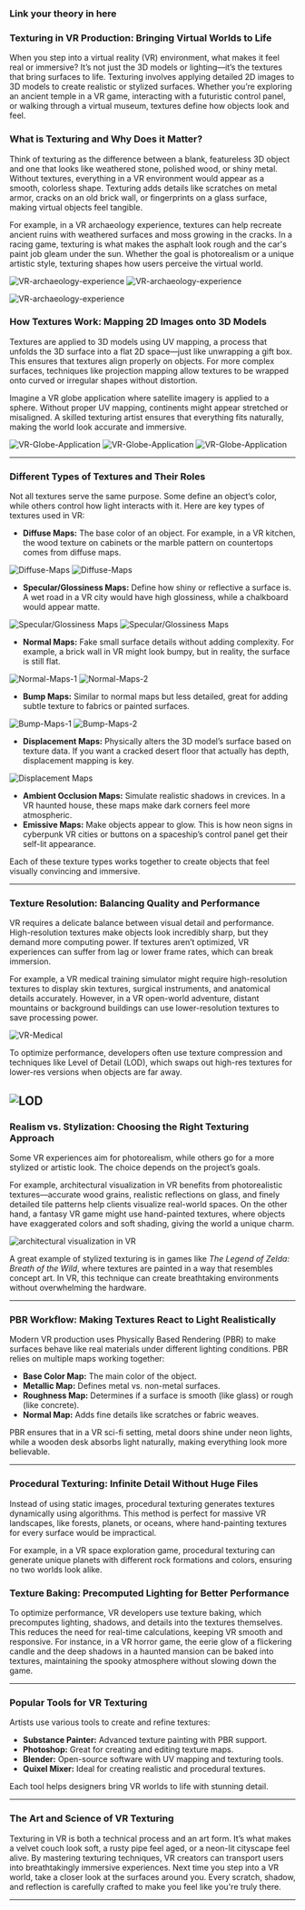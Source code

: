 ### Link your theory in here

### Texturing in VR Production: Bringing Virtual Worlds to Life
When you step into a virtual reality (VR) environment, what makes it feel real or immersive? It’s not just the 3D models or lighting—it’s the textures that bring surfaces to life. Texturing involves applying detailed 2D images to 3D models to create realistic or stylized surfaces. Whether you’re exploring an ancient temple in a VR game, interacting with a futuristic control panel, or walking through a virtual museum, textures define how objects look and feel.

### What is Texturing and Why Does it Matter?
Think of texturing as the difference between a blank, featureless 3D object and one that looks like weathered stone, polished wood, or shiny metal. Without textures, everything in a VR environment would appear as a smooth, colorless shape. Texturing adds details like scratches on metal armor, cracks on an old brick wall, or fingerprints on a glass surface, making virtual objects feel tangible.

For example, in a VR archaeology experience, textures can help recreate ancient ruins with weathered surfaces and moss growing in the cracks. In a racing game, texturing is what makes the asphalt look rough and the car's paint job gleam under the sun. Whether the goal is photorealism or a unique artistic style, texturing shapes how users perceive the virtual world.

![VR-archaeology-experience](./images/1.jpg)
![VR-archaeology-experience](./images/2.jpg)

![VR-archaeology-experience](./images/3.jpg)

### How Textures Work: Mapping 2D Images onto 3D Models
Textures are applied to 3D models using UV mapping, a process that unfolds the 3D surface into a flat 2D space—just like unwrapping a gift box. This ensures that textures align properly on objects. For more complex surfaces, techniques like projection mapping allow textures to be wrapped onto curved or irregular shapes without distortion.

Imagine a VR globe application where satellite imagery is applied to a sphere. Without proper UV mapping, continents might appear stretched or misaligned. A skilled texturing artist ensures that everything fits naturally, making the world look accurate and immersive.

![VR-Globe-Application](./images/4.jpg)
![VR-Globe-Application](./images/5.jpg)
![VR-Globe-Application](./images/6.jpg)

---

### Different Types of Textures and Their Roles
Not all textures serve the same purpose. Some define an object’s color, while others control how light interacts with it. Here are key types of textures used in VR:

- **Diffuse Maps:** The base color of an object. For example, in a VR kitchen, the wood texture on cabinets or the marble pattern on countertops comes from diffuse maps.

![Diffuse-Maps](./images/7.jpg)
![Diffuse-Maps](./images/8.jpg)

- **Specular/Glossiness Maps:** Define how shiny or reflective a surface is. A wet road in a VR city would have high glossiness, while a chalkboard would appear matte.

![Specular/Glossiness Maps](./images/9.jpg)
![Specular/Glossiness Maps](./images/10.jpg)

- **Normal Maps:** Fake small surface details without adding complexity. For example, a brick wall in VR might look bumpy, but in reality, the surface is still flat.

![Normal-Maps-1](./images/11.jpg)
![Normal-Maps-2](./images/12.jpg)

- **Bump Maps:** Similar to normal maps but less detailed, great for adding subtle texture to fabrics or painted surfaces.

![Bump-Maps-1](./images/13.jpg)
![Bump-Maps-2](./images/14.jpg)

- **Displacement Maps:** Physically alters the 3D model’s surface based on texture data. If you want a cracked desert floor that actually has depth, displacement mapping is key.

![Displacement Maps](./images/15.jpg)
- **Ambient Occlusion Maps:** Simulate realistic shadows in crevices. In a VR haunted house, these maps make dark corners feel more atmospheric.
- **Emissive Maps:** Make objects appear to glow. This is how neon signs in cyberpunk VR cities or buttons on a spaceship’s control panel get their self-lit appearance.

Each of these texture types works together to create objects that feel visually convincing and immersive.

---

### Texture Resolution: Balancing Quality and Performance
VR requires a delicate balance between visual detail and performance. High-resolution textures make objects look incredibly sharp, but they demand more computing power. If textures aren’t optimized, VR experiences can suffer from lag or lower frame rates, which can break immersion.

For example, a VR medical training simulator might require high-resolution textures to display skin textures, surgical instruments, and anatomical details accurately. However, in a VR open-world adventure, distant mountains or background buildings can use lower-resolution textures to save processing power.

![VR-Medical](./images/16.jpg)

To optimize performance, developers often use texture compression and techniques like Level of Detail (LOD), which swaps out high-res textures for lower-res versions when objects are far away.

![LOD](./images/17.jpg)
---

### Realism vs. Stylization: Choosing the Right Texturing Approach
Some VR experiences aim for photorealism, while others go for a more stylized or artistic look. The choice depends on the project’s goals.

For example, architectural visualization in VR benefits from photorealistic textures—accurate wood grains, realistic reflections on glass, and finely detailed tile patterns help clients visualize real-world spaces. On the other hand, a fantasy VR game might use hand-painted textures, where objects have exaggerated colors and soft shading, giving the world a unique charm.

![architectural visualization in VR ](./images/18.jpg)

A great example of stylized texturing is in games like *The Legend of Zelda: Breath of the Wild*, where textures are painted in a way that resembles concept art. In VR, this technique can create breathtaking environments without overwhelming the hardware.

---

### PBR Workflow: Making Textures React to Light Realistically
Modern VR production uses Physically Based Rendering (PBR) to make surfaces behave like real materials under different lighting conditions. PBR relies on multiple maps working together:
- **Base Color Map:** The main color of the object.
- **Metallic Map:** Defines metal vs. non-metal surfaces.
- **Roughness Map:** Determines if a surface is smooth (like glass) or rough (like concrete).
- **Normal Map:** Adds fine details like scratches or fabric weaves.

PBR ensures that in a VR sci-fi setting, metal doors shine under neon lights, while a wooden desk absorbs light naturally, making everything look more believable.

---

### Procedural Texturing: Infinite Detail Without Huge Files
Instead of using static images, procedural texturing generates textures dynamically using algorithms. This method is perfect for massive VR landscapes, like forests, planets, or oceans, where hand-painting textures for every surface would be impractical.

For example, in a VR space exploration game, procedural texturing can generate unique planets with different rock formations and colors, ensuring no two worlds look alike.

### Texture Baking: Precomputed Lighting for Better Performance
To optimize performance, VR developers use texture baking, which precomputes lighting, shadows, and details into the textures themselves. This reduces the need for real-time calculations, keeping VR smooth and responsive. For instance, in a VR horror game, the eerie glow of a flickering candle and the deep shadows in a haunted mansion can be baked into textures, maintaining the spooky atmosphere without slowing down the game.

---

### Popular Tools for VR Texturing
Artists use various tools to create and refine textures:
- **Substance Painter:** Advanced texture painting with PBR support.
- **Photoshop:** Great for creating and editing texture maps.
- **Blender:** Open-source software with UV mapping and texturing tools.
- **Quixel Mixer:** Ideal for creating realistic and procedural textures.

Each tool helps designers bring VR worlds to life with stunning detail.

---

### The Art and Science of VR Texturing
Texturing in VR is both a technical process and an art form. It’s what makes a velvet couch look soft, a rusty pipe feel aged, or a neon-lit cityscape feel alive. By mastering texturing techniques, VR creators can transport users into breathtakingly immersive experiences. Next time you step into a VR world, take a closer look at the surfaces around you. Every scratch, shadow, and reflection is carefully crafted to make you feel like you're truly there.

---
